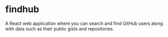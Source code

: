 # findhub
A React web application where you can search and find GitHub users along with data such as their public gists and repositories.
